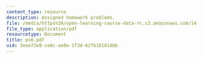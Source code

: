 ```yaml
---
content_type: resource
description: Assigned homework problems.
file: /media/https%3A/open-learning-course-data-rc.s3.amazonaws.com/14-02-principles-of-macroeconomics-fall-2004/3eea73e8ce8cae0e1f3d62fb10181dbb_ps6.pdf
file_type: application/pdf
resourcetype: Document
title: ps6.pdf
uid: 3eea73e8-ce8c-ae0e-1f3d-62fb10181dbb
---
```

